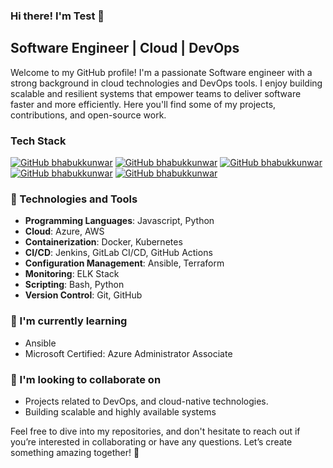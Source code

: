### Hi there! I'm Test 👋

## Software Engineer | Cloud | DevOps

Welcome to my GitHub profile! I'm a passionate Software engineer with a strong background in cloud technologies and DevOps tools. I enjoy building scalable and resilient systems that empower teams to deliver software faster and more efficiently. Here you'll find some of my projects, contributions, and open-source work.

### Tech Stack
[![GitHub bhabukkunwar](https://img.shields.io/badge/Azure-%23007FFF?style=for-the-badge&logoColor=white)](https://azure.microsoft.com)
[![GitHub bhabukkunwar](https://img.shields.io/badge/Amazon_AWS-FF9900?style=for-the-badge&logo=amazonaws&logoColor=white)](https://aws.amazon.com/)
[![GitHub bhabukkunwar](https://img.shields.io/badge/Terraform-7B42BC?style=for-the-badge&logo=terraform&logoColor=white)](https://terraform.io)
[![GitHub bhabukkunwar](https://img.shields.io/badge/Docker-2CA5E0?style=for-the-badge&logo=docker&logoColor=white)](https://docker.com/)
[![GitHub bhabukkunwar](https://img.shields.io/badge/Kubernetes-%233970e4?style=for-the-badge&logo=kubernetes&logoColor=white)](https://kubernetes.io/)

### 🔧 Technologies and Tools

- **Programming Languages**: Javascript, Python
- **Cloud**: Azure, AWS
- **Containerization**: Docker, Kubernetes
- **CI/CD**: Jenkins, GitLab CI/CD, GitHub Actions
- **Configuration Management**: Ansible, Terraform
- **Monitoring**: ELK Stack
- **Scripting**: Bash, Python
- **Version Control**: Git, GitHub

### 🌱 I'm currently learning

- Ansible
- Microsoft Certified: Azure Administrator Associate

### 👯 I'm looking to collaborate on

- Projects related to DevOps, and cloud-native technologies.
- Building scalable and highly available systems

Feel free to dive into my repositories, and don't hesitate to reach out if you’re interested in collaborating or have any questions. Let’s create something amazing together! 🚀